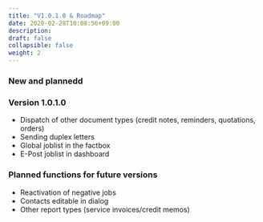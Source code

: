 ```yaml
---
title: "V1.0.1.0 & Roadmap"
date: 2020-02-28T10:08:56+09:00
description: 
draft: false
collapsible: false
weight: 2
---
```


### New and plannedd

### Version 1.0.1.0
- Dispatch of other document types (credit notes, reminders, quotations, orders)
- Sending duplex letters
- Global joblist in the factbox
- E-Post joblist in dashboard

### Planned functions for future versions
- Reactivation of negative jobs
- Contacts editable in dialog
- Other report types (service invoices/credit memos)


